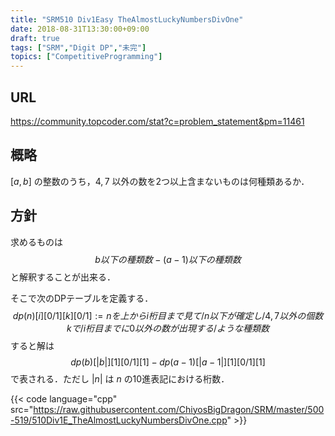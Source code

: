 ```yaml
---
title: "SRM510 Div1Easy TheAlmostLuckyNumbersDivOne"
date: 2018-08-31T13:30:00+09:00
draft: true
tags: ["SRM","Digit DP","未完"]
topics: ["CompetitiveProgramming"]
---
```


## URL
https://community.topcoder.com/stat?c=problem_statement&pm=11461

## 概略
$[a,b]$ の整数のうち，$4,7$ 以外の数を2つ以上含まないものは何種類あるか．

## 方針
求めるものは
$$b以下の種類数 - (a-1)以下の種類数$$
と解釈することが出来る．

そこで次のDPテーブルを定義する．
$$
dp(n)[i][0/1][k][0/1] := nを上からi桁目まで見て/n以下が確定し/4,7以外の個数kで/i桁目までに0以外の数が出現する/ような種類数
$$
すると解は
$$
dp(b)[|b|][1][0/1][1] - dp(a-1)[|a-1|][1][0/1][1]
$$
で表される．ただし $|n|$ は $n$ の10進表記における桁数．


{{< code language="cpp" src="https://raw.githubusercontent.com/ChiyosBigDragon/SRM/master/500-519/510Div1E_TheAlmostLuckyNumbersDivOne.cpp" >}}
